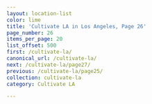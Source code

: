 ```yaml
---
layout: location-list
color: lime
title: 'Cultivate LA in Los Angeles, Page 26'
page_number: 26
items_per_page: 20
list_offset: 500
first: /cultivate-la/
canonical_url: /cultivate-la/
next: /cultivate-la/page27/
previous: /cultivate-la/page25/
collection: cultivate-la
category: Cultivate LA

---
```

